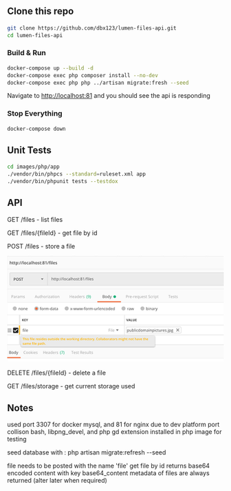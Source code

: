## Clone this repo

```bash
git clone https://github.com/dbx123/lumen-files-api.git
cd lumen-files-api
```

### Build & Run

```bash
docker-compose up --build -d
docker-compose exec php composer install --no-dev
docker-compose exec php php ../artisan migrate:fresh --seed
```

Navigate to [http://localhost:81](http://localhost:81) and you should see the api is responding


### Stop Everything

```bash
docker-compose down
```

## Unit Tests

```bash
cd images/php/app
./vendor/bin/phpcs --standard=ruleset.xml app
./vendor/bin/phpunit tests --testdox
```

## API

GET         /files          - list files

GET         /files/{fileId} - get file by id

POST        /files          - store a file

![image](postman.png)


DELETE      /files/{fileId} - delete a file

GET         /files/storage  - get current storage used

## Notes

used port 3307 for docker mysql, and 81 for nginx due to dev platform port collison
bash, libpng_devel, and php gd extension installed in php image for testing

seed database with : php artisan migrate:refresh --seed

file needs to be posted with the name 'file'
get file by id returns base64 encoded content with key base64_content
metadata of files are always returned (alter later when required)
